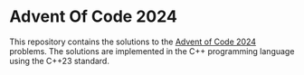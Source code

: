 # Advent Of Code 2024

This repository contains the solutions to the [Advent of Code 2024](https://adventofcode.com/2024) problems. The solutions are implemented in the C++ programming language using the C++23 standard.

